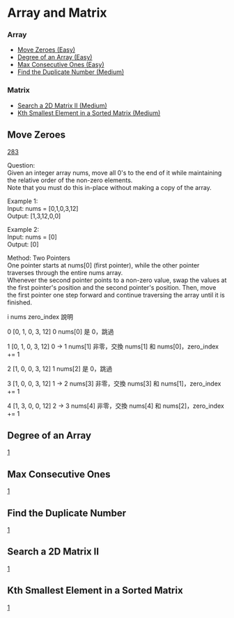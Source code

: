 # Array and Matrix

### Array
- [Move Zeroes (Easy)](#Move-Zeroes)
- [Degree of an Array (Easy)](#Degree-of-an-Array)
- [Max Consecutive Ones (Easy)](#Max-Consecutive-Ones)
- [Find the Duplicate Number (Medium)](#Find-the-Duplicate-Number)

### Matrix
- [Search a 2D Matrix II (Medium)](#Search-a-2D-Matrix-II)
- [Kth Smallest Element in a Sorted Matrix (Medium)](#Kth-Smallest-Element-in-a-Sorted-Matrix)

<!--Array-->
## Move Zeroes
[283](https://leetcode.com/problems/move-zeroes/)

Question: <br> 
Given an integer array nums, move all 0's to the end of it while maintaining the relative order of the non-zero elements. <br>
Note that you must do this in-place without making a copy of the array.

Example 1:<br>
Input: nums = [0,1,0,3,12] <br>
Output: [1,3,12,0,0]

Example 2: <br>
Input: nums = [0] <br>
Output: [0]

Method: Two Pointers<br>
One pointer starts at nums[0] (first pointer), while the other pointer traverses through the entire nums array. <br>
Whenever the second pointer points to a non-zero value, swap the values at the first pointer's position and the second pointer's position. Then, move the first pointer one step forward and continue traversing the array until it is finished. <br>

i	nums	zero_index	說明 

0	[0, 1, 0, 3, 12]	0	nums[0] 是 0，跳過

1	[0, 1, 0, 3, 12]	0 → 1	nums[1] 非零，交換 nums[1] 和 nums[0]，zero_index += 1

2	[1, 0, 0, 3, 12]	1	nums[2] 是 0，跳過

3	[1, 0, 0, 3, 12]	1 → 2	nums[3] 非零，交換 nums[3] 和 nums[1]，zero_index += 1

4	[1, 3, 0, 0, 12]	2 → 3	nums[4] 非零，交換 nums[4] 和 nums[2]，zero_index += 1

## Degree of an Array
[1](https://leetcode.com/problems/degree-of-an-array/)

## Max Consecutive Ones
[1](https://leetcode.com/problems/max-consecutive-ones/)

## Find the Duplicate Number
[1](https://leetcode.com/problems/find-the-duplicate-number/)

<!--Matrix-->
## Search a 2D Matrix II
[1](https://leetcode.com/problems/search-a-2d-matrix-ii/)

## Kth Smallest Element in a Sorted Matrix
[1](https://leetcode.com/problems/kth-smallest-element-in-a-sorted-matrix/)








